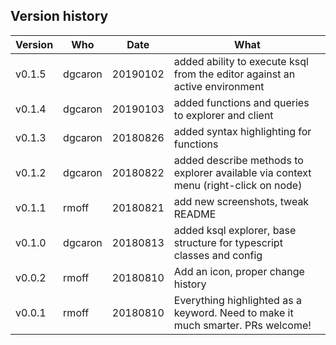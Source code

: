 ## Version history

Version | Who | Date | What
-|-|-|-
v0.1.5 | dgcaron | 20190102 | added ability to execute ksql from the editor against an active environment
v0.1.4 | dgcaron | 20190103 | added functions and queries to explorer and client
v0.1.3 | dgcaron | 20180826 | added syntax highlighting for functions
v0.1.2 | dgcaron | 20180822 | added describe methods to explorer available via context menu (right-click on node)
v0.1.1 | rmoff | 20180821 | add new screenshots, tweak README
v0.1.0 | dgcaron | 20180813 | added ksql explorer, base structure for typescript classes and config
v0.0.2 | rmoff | 20180810 | Add an icon, proper change history
v0.0.1 | rmoff | 20180810 | Everything highlighted as a keyword. Need to make it much smarter. PRs welcome!
